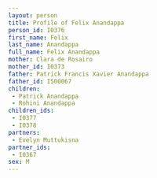 ```yaml
---
layout: person
title: Profile of Felix Anandappa
person_id: I0376
first_name: Felix
last_name: Anandappa
full_name: Felix Anandappa
mother: Clara de Rosairo
mother_id: I0373
father: Patrick Francis Xavier Anandappa
father_id: I500067
children:
 - Patrick Anandappa
 - Rohini Anandappa
children_ids:
 - I0377
 - I0378
partners:
 - Evelyn Muttukisna
partner_ids:
 - I0367
sex: M
---
```



